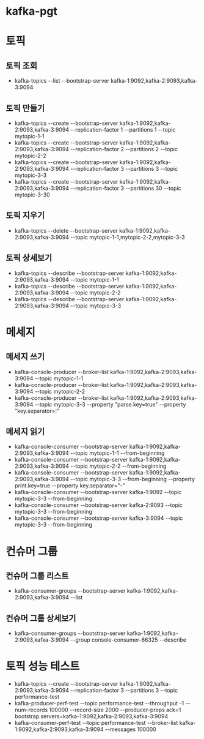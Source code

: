 # kafka-pgt

# 토픽
## 토픽 조회
- kafka-topics --list --bootstrap-server kafka-1:9092,kafka-2:9093,kafka-3:9094

## 토픽 만들기
- kafka-topics --create --bootstrap-server kafka-1:9092,kafka-2:9093,kafka-3:9094 --replication-factor 1 --partitions 1 --topic mytopic-1-1
- kafka-topics --create --bootstrap-server kafka-1:9092,kafka-2:9093,kafka-3:9094 --replication-factor 2 --partitions 2 --topic mytopic-2-2
- kafka-topics --create --bootstrap-server kafka-1:9092,kafka-2:9093,kafka-3:9094 --replication-factor 3 --partitions 3 --topic mytopic-3-3
- kafka-topics --create --bootstrap-server kafka-1:9092,kafka-2:9093,kafka-3:9094 --replication-factor 3 --partitions 30 --topic mytopic-3-30

## 토픽 지우기
- kafka-topics --delete --bootstrap-server kafka-1:9092,kafka-2:9093,kafka-3:9094 --topic mytopic-1-1,mytopic-2-2,mytopic-3-3

## 토픽 상세보기
- kafka-topics --describe --bootstrap-server kafka-1:9092,kafka-2:9093,kafka-3:9094 --topic mytopic-1-1
- kafka-topics --describe --bootstrap-server kafka-1:9092,kafka-2:9093,kafka-3:9094 --topic mytopic-2-2
- kafka-topics --describe --bootstrap-server kafka-1:9092,kafka-2:9093,kafka-3:9094 --topic mytopic-3-3



# 메세지

## 메세지 쓰기
- kafka-console-producer --broker-list kafka-1:9092,kafka-2:9093,kafka-3:9094 --topic mytopic-1-1
- kafka-console-producer --broker-list kafka-1:9092,kafka-2:9093,kafka-3:9094 --topic mytopic-2-2
- kafka-console-producer --broker-list kafka-1:9092,kafka-2:9093,kafka-3:9094 --topic mytopic-3-3 --property "parse.key=true" --property "key.separator=:"


## 메세지 읽기
- kafka-console-consumer --bootstrap-server kafka-1:9092,kafka-2:9093,kafka-3:9094 --topic mytopic-1-1 --from-beginning
- kafka-console-consumer --bootstrap-server kafka-1:9092,kafka-2:9093,kafka-3:9094 --topic mytopic-2-2 --from-beginning
- kafka-console-consumer --bootstrap-server kafka-1:9092,kafka-2:9093,kafka-3:9094 --topic mytopic-3-3 --from-beginning --property print.key=true --property key.separator="-"
- kafka-console-consumer --bootstrap-server kafka-1:9092 --topic mytopic-3-3 --from-beginning
- kafka-console-consumer --bootstrap-server kafka-2:9093 --topic mytopic-3-3 --from-beginning
- kafka-console-consumer --bootstrap-server kafka-3:9094 --topic mytopic-3-3 --from-beginning


# 컨슈머 그룹

## 컨슈머 그룹 리스트
- kafka-consumer-groups --bootstrap-server kafka-1:9092,kafka-2:9093,kafka-3:9094 --list


## 컨슈머 그룹 상세보기
- kafka-consumer-groups --bootstrap-server kafka-1:9092,kafka-2:9093,kafka-3:9094 --group console-consumer-66325 --describe


# 토픽 성능 테스트
- kafka-topics --create --bootstrap-server kafka-1:9092,kafka-2:9093,kafka-3:9094 --replication-factor 3 --partitions 3 --topic performance-test
- kafka-producer-perf-test --topic performance-test --throughput -1 --num-records 100000 --record-size 2000 --producer-props ack=1 bootstrap.servers=kafka-1:9092,kafka-2:9093,kafka-3:9094
- kafka-consumer-perf-test --topic performance-test --broker-list kafka-1:9092,kafka-2:9093,kafka-3:9094 --messages 100000